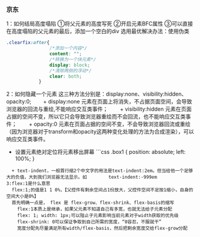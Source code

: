 ### 京东 
1：如何结局高度塌陷
	①将父元素的高度写死
	②开启元素BFC属性
	③可以直接在高度塌陷的父元素的最后，添加一个空白的div
选用最优解决办法：使用伪类
```css
.clearfix:after{
				/*添加一个内容*/
				content: "";
				/*转换为一个块元素*/
				display: block;
				/*清除两侧的浮动*/
				clear: both;
			}
 ```
2：如何隐藏一个元素
    这三种方法分别是：display:none、visibility:hidden、opacity:0;
　　+ display:none   元素在页面上将消失，不占据页面空间，会导致浏览器的回流与重绘,不能响应交互类事件；
　　+ visibility:hidden   元素在页面占据的空间不变，所以它只会导致浏览器重绘而不会回流，也不能响应交互类事件；
　　+  opacity:0    元素在页面占据的空间不变，不会导致浏览器回流或重绘（因为浏览器对于transform和opacity这两种变化处理的方法为合成渲染），可以响应交互类事件。
   +  设置元素绝对定位将元素移出屏幕
	```css
	.box1 {
			position: absolute;
			left: 100%;
}
```
  + text-indent，一般首行缩2个中文字的用法是text-indent:2em。但当给他一个足够大的负值，大到我们浏览器无法显示。如        text-indent:-999em
3:flex:1是什么意思
  flex:1;的值是1 1 0%，【父控件有剩余空间占1份放大，父控件空间不足按1缩小，自身的空间大小是0%】
  首先明确一点是， flex 是 flex-grow、flex-shrink、flex-basis的缩写
	flex:1本质上是继承，如果父元素不知道自己有多宽，也就无法给子元素分配
	flex: 1; width: 1px;可以阻止子元素影响当前元素对于width获取的优先级
	flex-shrink: 0可以保证争取到自己所需的宽度，“0容忍，不服就干”
	宽度分配先尽量满足所有width/flex-basis，然后把剩余宽度交给flex-grow分配
